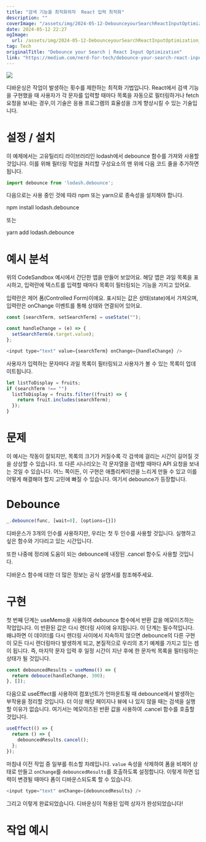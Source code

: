 ```yaml
---
title: "검색 기능을 최적화하자  React 입력 최적화"
description: ""
coverImage: "/assets/img/2024-05-12-DebounceyourSearchReactInputOptimization_0.png"
date: 2024-05-12 22:27
ogImage: 
  url: /assets/img/2024-05-12-DebounceyourSearchReactInputOptimization_0.png
tag: Tech
originalTitle: "Debounce your Search | React Input Optimization"
link: "https://medium.com/nerd-for-tech/debounce-your-search-react-input-optimization-fd270a8042b"
---
```



<img src="/assets/img/2024-05-12-DebounceyourSearchReactInputOptimization_0.png" />

디바운싱은 작업이 발생하는 횟수를 제한하는 최적화 기법입니다. React에서 검색 기능을 구현했을 때 사용자가 각 문자를 입력할 때마다 목록을 자동으로 필터링하거나 fetch 요청을 보내는 경우,이 기술은 응용 프로그램의 효율성을 크게 향상시킬 수 있는 기술입니다.

# 설정 / 설치

이 예제에서는 고유틸리티 라이브러리인 lodash에서 debounce 함수를 가져와 사용할 것입니다. 이를 위해 필터링 작업을 처리할 구성요소의 맨 위에 다음 코드 줄을 추가하면 됩니다.



```js
import debounce from 'lodash.debounce';
```

다음으로는 사용 중인 것에 따라 npm 또는 yarn으로 종속성을 설치해야 합니다.

npm install lodash.debounce

또는



yarn add lodash.debounce

# 예시 분석

위의 CodeSandbox 예시에서 간단한 앱을 만들어 보았어요. 해당 앱은 과일 목록을 표시하고, 입력란에 텍스트를 입력할 때마다 목록이 필터링되는 기능을 가지고 있어요.

입력란은 제어 폼(Controlled Form)이에요. 표시되는 값은 상태(state)에서 가져오며, 입력란은 onChange 이벤트를 통해 상태와 연결되어 있어요.



```js
const [searchTerm, setSearchTerm] = useState("");

const handleChange = (e) => {
  setSearchTerm(e.target.value);
};
```

```js
<input type="text" value={searchTerm} onChange={handleChange} />
```

사용자가 입력하는 문자마다 과일 목록이 필터링되고 사용자가 볼 수 있는 목록이 업데이트됩니다.

```js
let listToDisplay = fruits;
if (searchTerm !== "")
  listToDisplay = fruits.filter((fruit) => {
    return fruit.includes(searchTerm);
  });
}
```  



# 문제

이 예시는 작동이 잘되지만, 목록의 크기가 커질수록 각 검색에 걸리는 시간이 길어질 것을 상상할 수 있습니다. 또 다른 시나리오는 각 문자열을 검색할 때마다 API 요청을 보내는 것일 수 있습니다. 어느 쪽이든, 이 구현은 애플리케이션을 느리게 만들 수 있고 이를 어떻게 해결해야 할지 고민에 빠질 수 있습니다. 여기서 debounce가 등장합니다.

# Debounce

```js
_.debounce(func, [wait=0], [options={}])
```



디바운스가 3개의 인수를 사용하지만, 우리는 첫 두 인수를 사용할 것입니다. 실행하고 싶은 함수와 기다리고 있는 시간입니다.

또한 나중에 정리에 도움이 되는 debounce에 내장된 .cancel 함수도 사용할 것입니다.

디바운스 함수에 대한 더 많은 정보는 공식 설명서를 참조해주세요.

# 구현



첫 번째 단계는 useMemo을 사용하여 debounce 함수에서 반환 값을 메모이즈하는 작업입니다. 이 반환된 값은 다시 렌더링 사이에 유지됩니다. 이 단계는 필수적입니다. 왜냐하면 이 데이터를 다시 렌더링 사이에서 지속하지 않으면 debounce의 다른 구현이 모든 다시 렌더링마다 발생하게 되고, 본질적으로 우리의 초기 예제를 가지고 있는 셈이 됩니다. 즉, 마지막 문자 입력 후 일정 시간이 지난 후에 한 문자씩 목록을 필터링하는 상태가 될 것입니다.

```js
const debouncedResults = useMemo(() => {
  return debouce(handleChange, 300);
}, []);
```

다음으로 useEffect를 사용하여 컴포넌트가 언마운트될 때 debounce에서 발생하는 부작용을 정리할 것입니다. 더 이상 해당 페이지나 뷰에 나 있지 않을 때는 검색을 실행할 이유가 없습니다. 여기서는 메모이즈된 반환 값을 사용하여 .cancel 함수를 호출할 것입니다.

```js
useEffect(() => {
  return () => {
    debouncedResults.cancel();
  };
});
```



마침내 이전 작업 중 일부를 취소할 차례입니다. `value` 속성을 삭제하여 폼을 비제어 상태로 만들고 `onChange`를 `debouncedResults`를 호출하도록 설정합니다. 이렇게 하면 입력이 변경될 때마다 폼이 디바운스되도록 할 수 있습니다.

```js
<input type="text" onChange={debouncedResults} />
```

그리고 이렇게 완료되었습니다. 디바운싱이 적용된 입력 상자가 완성되었습니다!

# 작업 예시